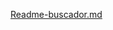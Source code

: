 [Readme-buscador.md](https://github.com/leandrobarr/buscador-restaurantes/files/7011495/Readme-buscador.md)
